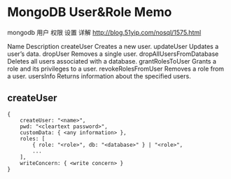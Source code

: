 # MongoDB User&Role Memo



mongodb 用户 权限 设置 详解
<http://blog.51yip.com/nosql/1575.html>



Name    Description
createUser  Creates a new user.
updateUser  Updates a user’s data.
dropUser    Removes a single user.
dropAllUsersFromDatabase    Deletes all users associated with a database.
grantRolesToUser    Grants a role and its privileges to a user.
revokeRolesFromUser Removes a role from a user.
usersInfo   Returns information about the specified users.


## createUser

    { 
        createUser: "<name>",
        pwd: "<cleartext password>",
        customData: { <any information> },
        roles: [
            { role: "<role>", db: "<database>" } | "<role>",
            ...
        ],
        writeConcern: { <write concern> }
    }

